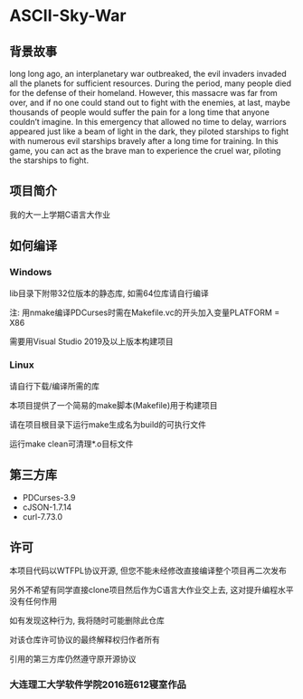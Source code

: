 # ASCII-Sky-War

## 背景故事
long long ago, an interplanetary war outbreaked, the evil invaders invaded all the planets for sufficient resources. During the period, many people died for the defense of their homeland. However, this massacre was far from over, and if no one could stand out to fight with the enemies, at last, maybe thousands of people would suffer the pain for a long time that anyone couldn’t imagine. In this emergency that allowed no time to delay, warriors appeared just like a beam of light in the dark, they piloted starships to fight with numerous evil starships bravely after a long time for training. In this game,  you can act as the brave man to experience the cruel war, piloting the starships to fight. 

## 项目简介
我的大一上学期C语言大作业

## 如何编译
### Windows
lib目录下附带32位版本的静态库, 如需64位库请自行编译

注: 用nmake编译PDCurses时需在Makefile.vc的开头加入变量PLATFORM = X86

需要用Visual Studio 2019及以上版本构建项目

### Linux
请自行下载/编译所需的库

本项目提供了一个简易的make脚本(Makefile)用于构建项目

请在项目根目录下运行make生成名为build的可执行文件

运行make clean可清理*.o目标文件

## 第三方库
- PDCurses-3.9
- cJSON-1.7.14
- curl-7.73.0

## 许可
本项目代码以WTFPL协议开源, 但您不能未经修改直接编译整个项目再二次发布

另外不希望有同学直接clone项目然后作为C语言大作业交上去, 这对提升编程水平没有任何作用

如有发现这种行为, 我将随时可能删除此仓库

对该仓库许可协议的最终解释权归作者所有

引用的第三方库仍然遵守原开源协议

### 大连理工大学软件学院2016班612寝室作品
